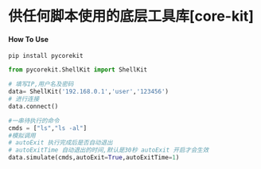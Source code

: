 # 供任何脚本使用的底层工具库[core-kit]

#### How To Use
```
pip install pycorekit
```

```python
from pycorekit.ShellKit import ShellKit

# 填写IP,用户名及密码
data= ShellKit('192.168.0.1','user','123456')
# 进行连接
data.connect()

#一串待执行的命令
cmds = ["ls","ls -al"]
#模拟调用 
# autoExit 执行完成后是否自动退出
# autoExitTime 自动退出的时间,默认是30秒 autoExit 开启才会生效
data.simulate(cmds,autoExit=True,autoExitTime=1)
```